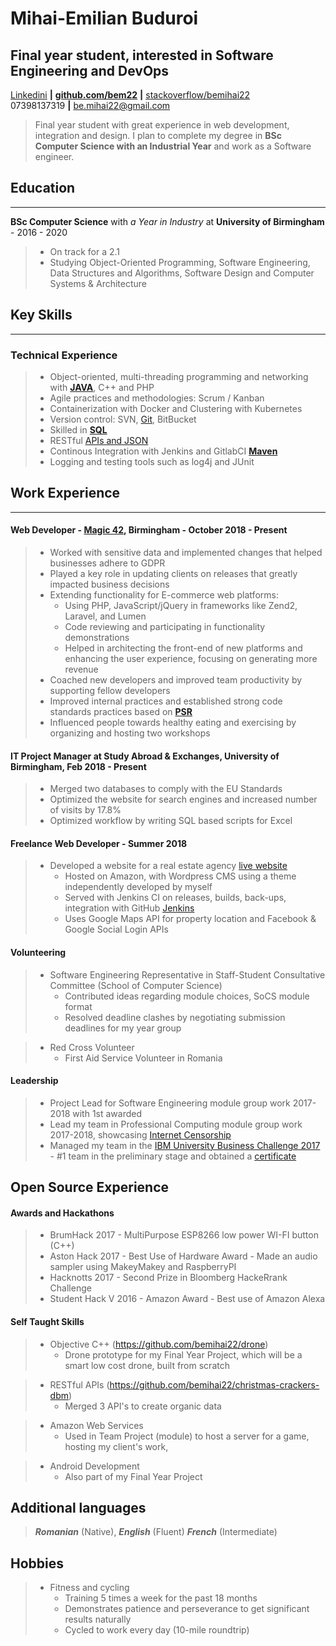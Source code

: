 <!--Name & Interest-->

# Mihai-Emilian Buduroi

## Final year student, interested in Software Engineering and DevOps

<!--Contact Information-->

[Linkedini](https://www.linkedin.com/in/bemihai22/) __|__ [__github.com/bem22__](https://github.com/bem22) __|__ [stackoverflow/bemihai22](https://stackoverflow.com/users/7056603/bem22)  
07398137319 __|__ be.mihai22@gmail.com

<!--Statement-->
> Final year student with great experience in web development, integration and design. I plan to complete my degree in **BSc Computer Science with an Industrial Year** and work as a Software engineer.

<!--Body Start -->

<!--School-->

## Education
------------  
 __BSc Computer Science__ with _a Year in Industry_ at __University of Birmingham__ - 2016 - 2020 
>  - On track for a 2.1
>  - Studying Object-Oriented Programming, Software Engineering, Data Structures and Algorithms, Software Design and Computer Systems & Architecture

<!--Highlights -->

## Key Skills
-------------

### Technical Experience
> + Object-oriented, multi-threading programming and networking with [__JAVA__](https://github.com/bem22/talktostrangersCMD), C++ and PHP 
> + Agile practices and methodologies: Scrum / Kanban 
> + Containerization with Docker and Clustering with Kubernetes
> + Version control: SVN, [Git](https://github.com/bem22), BitBucket
> + Skilled in [__SQL__](https://github.com/bem22/christmas-crackers-dbm)
> + RESTful [APIs and JSON](https://github.com/bem22/christmas-crackers-dbm)
> + Continous Integration with Jenkins and GitlabCI
[__Maven__](https://github.com/bem22/christmas-crackers-dbm) 
> + Logging and testing tools such as log4j and JUnit

<!--Work-->

## Work Experience 
--------------- 
#### Web Developer - [Magic 42](https://www.magic42.co.uk/), Birmingham - October 2018 - Present
> + Worked with sensitive data and implemented changes that helped businesses adhere to GDPR 
> + Played a key role in updating clients on releases that greatly impacted business decisions
> + Extending functionality for E-commerce web platforms: 
>   - Using PHP, JavaScript/jQuery in frameworks like Zend2, Laravel, and Lumen
>   - Code reviewing and participating in functionality demonstrations 
>   - Helped in architecting the front-end of new platforms and enhancing the user experience, focusing on generating more revenue
> + Coached new developers and improved team productivity by supporting fellow developers
> + Improved internal practices and established strong code standards practices based on [__PSR__](https://www.php-fig.org/psr/)
> + Influenced people towards healthy eating and exercising by organizing and hosting two workshops

#### IT Project Manager at Study Abroad & Exchanges, University of Birmingham, Feb 2018 - Present
> + Merged two databases to comply with the EU Standards
> + Optimized the website for search engines and increased number of visits by 17.8%
> + Optimized workflow by writing SQL based scripts for Excel

#### Freelance Web Developer - Summer 2018
> + Developed a website for a real estate agency [live website](https://imobiliare007.ro/)
>   - Hosted on Amazon, with Wordpress CMS using a theme independently developed by myself
>   - Served with Jenkins CI on releases, builds, back-ups, integration with GitHub [Jenkins](https://jenkins.imobiliare007.ro/)
>   - Uses Google Maps API for property location and Facebook & Google Social Login APIs

<!--Volunteering-->

#### Volunteering
> + Software Engineering Representative in Staff-Student Consultative Committee (School of Computer Science)  
>   - Contributed ideas regarding module choices, SoCS module format  
>   - Resolved deadline clashes by negotiating submission deadlines for my year group

> + Red Cross Volunteer 
>    - First Aid Service Volunteer in Romania

<!--Leadership-->
#### Leadership
> + Project Lead for Software Engineering module group work 2017-2018 with 1st awarded
> + Lead my team in Professional Computing module group work 2017-2018, showcasing [Internet Censorship](https://docs.google.com/presentation/d/1G9AnpxJD_0iL3ISDxj3EJGa80AkJNM933q1JZQ2uzjU/edit?usp=sharing) 
> + Managed my team in the [IBM University Business Challenge 2017](http://www.ubcworldwide.com/) - #1 team in the preliminary stage and obtained a [certificate](https://drive.google.com/file/d/1bLUAyZbDXOEp0mqnX6ZaSkOoPalpUIq4/view?usp=sharing)

<!--OpenS-->
Open Source Experience
----------------------

<!--Hackathons-->

#### Awards and Hackathons

> + BrumHack 2017 - MultiPurpose ESP8266 low power WI-FI button (C++) 
> + Aston Hack 2017 - Best Use of Hardware Award - Made an audio sampler using MakeyMakey and RaspberryPI 
> + Hacknotts 2017 - Second Prize in Bloomberg HackeRrank Challenge 
> + Student Hack V 2016 - Amazon Award - Best use of Amazon Alexa

<!--In the house-->

#### Self Taught Skills
> + Objective C++ (https://github.com/bemihai22/drone)
>   - Drone prototype for my Final Year Project, which will be a smart low cost drone, built from scratch

> + RESTful APIs (https://github.com/bemihai22/christmas-crackers-dbm)
>   - Merged 3 API's to create organic data 

> + Amazon Web Services
>   - Used in Team Project (module) to host a server for a game, hosting my client's work, 
 
> + Android Development
>   - Also part of my Final Year Project

## Additional languages

> _**Romanian**_ (Native), _**English**_ (Fluent)  _**French**_ (Intermediate) 

<!--The person-->
Hobbies
-------  
> * Fitness and cycling
>   - Training 5 times a week for the past 18 months
>   - Demonstrates patience and perseverance to get significant results naturally 
>   - Cycled to work every day (10-mile roundtrip)
